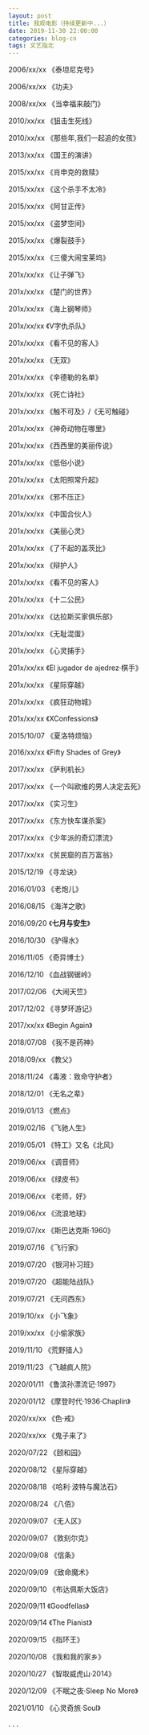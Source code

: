 ```yaml
---
layout: post
title: 我观电影（持续更新中...）
date: 2019-11-30 22:00:00
categories: blog-cn
tags: 文艺指北
--- 
```


2006/xx/xx  《泰坦尼克号》

2006/xx/xx  《功夫》

2008/xx/xx  《当幸福来敲门》

2010/xx/xx  《狙击生死线》

2010/xx/xx  《那些年,我们一起追的女孩》

2013/xx/xx  《国王的演讲》

2015/xx/xx  《肖申克的救赎》

2015/xx/xx  《这个杀手不太冷》

2015/xx/xx  《阿甘正传》

2015/xx/xx  《盗梦空间》

2015/xx/xx  《爆裂鼓手》

2015/xx/xx  《三傻大闹宝莱坞》

201x/xx/xx  《让子弹飞》

201x/xx/xx  《楚门的世界》

201x/xx/xx  《海上钢琴师》

201x/xx/xx  《V字仇杀队》

201x/xx/xx  《看不见的客人》

201x/xx/xx  《无双》

201x/xx/xx  《辛德勒的名单》

201x/xx/xx  《死亡诗社》

201x/xx/xx  《触不可及》/《无可触碰》

201x/xx/xx  《神奇动物在哪里》

201x/xx/xx  《西西里的美丽传说》

201x/xx/xx  《低俗小说》

201x/xx/xx  《太阳照常升起》

201x/xx/xx  《邪不压正》

201x/xx/xx  《中国合伙人》

201x/xx/xx  《美丽心灵》

201x/xx/xx  《了不起的盖茨比》

201x/xx/xx  《辩护人》

201x/xx/xx  《看不见的客人》

201x/xx/xx  《十二公民》

201x/xx/xx  《达拉斯买家俱乐部》

201x/xx/xx  《无耻混蛋》

201x/xx/xx  《心灵捕手》

201x/xx/xx  《El jugador de ajedrez·棋手》

201x/xx/xx  《星际穿越》

201x/xx/xx  《疯狂动物城》

201x/xx/xx  《XConfessions》

2015/10/07  《夏洛特烦恼》

2016/xx/xx  《Fifty Shades of Grey》

2017/xx/xx  《萨利机长》

2017/xx/xx  《一个叫欧维的男人决定去死》

2017/xx/xx  《实习生》

2017/xx/xx  《东方快车谋杀案》

2017/xx/xx  《少年派的奇幻漂流》

2017/xx/xx  《贫民窟的百万富翁》

2015/12/19  《寻龙诀》

2016/01/03  《老炮儿》

2016/08/15  《海洋之歌》

2016/09/20  《**七月与安生**》

2016/10/30  《驴得水》

2016/11/05  《奇异博士》

2016/12/10  《血战钢锯岭》

2017/02/06  《大闹天竺》

2017/12/02  《寻梦环游记》

2017/xx/xx  《Begin Again》

2018/07/08  《我不是药神》

2018/09/xx  《教父》

2018/11/24  《毒液：致命守护者》

2018/12/01  《无名之辈》

2019/01/13  《燃点》

2019/02/16  《飞驰人生》

2019/05/01  《特工》又名《北风》

2019/06/xx  《调音师》

2019/06/xx  《绿皮书》

2019/06/xx  《老师，好》

2019/06/xx  《流浪地球》

2019/07/xx  《斯巴达克斯·1960》

2019/07/16  《飞行家》

2019/07/20  《银河补习班》

2019/07/20  《超能陆战队》

2019/07/21  《无问西东》

2019/10/xx  《小飞象》

2019/xx/xx  《小偷家族》

2019/11/10  《荒野猎人》

2019/11/23  《飞越疯人院》

2020/01/11  《鲁滨孙漂流记·1997》

2020/01/12  《摩登时代·1936·Chaplin》

2020/xx/xx  《色·戒》

2020/xx/xx  《鬼子来了》

2020/07/22  《颐和园》

2020/08/12  《星际穿越》

2020/08/18  《哈利·波特与魔法石》

2020/08/24  《八佰》

2020/09/07  《无人区》

2020/09/07  《敦刻尔克》

2020/09/08  《信条》

2020/09/09  《致命魔术》

2020/09/10  《布达佩斯大饭店》

2020/09/11  《Goodfellas》

2020/09/14  《The Pianist》

2020/09/15  《指环王》

2020/10/08  《我和我的家乡》

2020/10/27  《智取威虎山·2014》

2020/12/09  《不眠之夜·Sleep No More》

2021/01/10  《心灵奇旅·Soul》

. . .